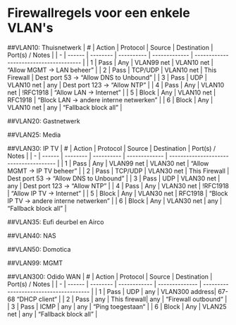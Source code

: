 # Firewallregels voor een enkele VLAN's

##VLAN10: Thuisnetwerk
    | # | Action | Protocol | Source     | Destination   | Port(s) / Notes                        |
| - | ------ | -------- | ---------- | ------------- | -------------------------------------- |
| 1 | Pass   | Any      | VLAN99 net | VLAN10 net    | “Allow MGMT → LAN beheer”              |
| 2 | Pass   | TCP/UDP  | VLAN10 net | This Firewall | Dest port 53 → “Allow DNS to Unbound”  |
| 3 | Pass   | UDP      | VLAN10 net | any           | Dest port 123 → “Allow NTP”            |
| 4 | Pass   | Any      | VLAN10 net | !RFC1918      | “Allow LAN → Internet”                 |
| 5 | Block  | Any      | VLAN10 net | RFC1918       | “Block LAN → andere interne netwerken” |
| 6 | Block  | Any      | VLAN10 net | any           | “Fallback block all”                    |

##VLAN20: Gastnetwerk

##VLAN25: Media

##VLAN30: IP TV
| # | Action | Protocol | Source     | Destination   | Port(s) / Notes                        |
| - | ------ | -------- | ---------- | ------------- | -------------------------------------- |
| 1 | Pass   | Any      | VLAN99 net | VLAN30 net    | “Allow MGMT → IP TV beheer”              |
| 2 | Pass   | TCP/UDP  | VLAN30 net | This Firewall | Dest port 53 → “Allow DNS to Unbound”  |
| 3 | Pass   | UDP      | VLAN30 net | any           | Dest port 123 → “Allow NTP”            |
| 4 | Pass   | Any      | VLAN30 net | !RFC1918      | “Allow IP TV → Internet”                 |
| 5 | Block  | Any      | VLAN30 net | RFC1918       | “Block IP TV → andere interne netwerken” |
| 6 | Block  | Any      | VLAN30 net | any           | “Fallback block all”                    |


##VLAN35: Eufi deurbel en Airco

##VLAN40: NAS

##VLAN50: Domotica

##VLAN99: MGMT

##VLAN300: Odido WAN
| # | Action | Protocol | Source       | Destination    | Port(s) / Notes                        |
| - | ------ | -------- | ------------ | -------------- | -------------------------------------- |
| 1 | Pass   | UDP      | any          | VLAN300 address| 67-68 “DHCP client“              |
| 2 | Pass   | any      | This firewall| any            | “Firewall outbound“  |
| 3 | Pass   | ICMP     | any          | any            | “Ping toegestaan“            |
| 6 | Block  | Any      | VLAN25 net | any           | “Fallback block all”                    |




